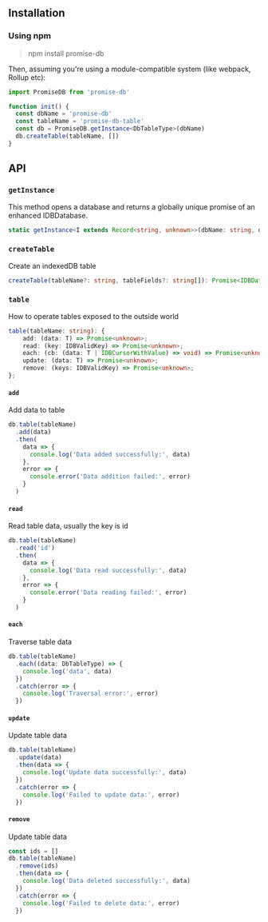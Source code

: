 ## Installation

### Using npm

> npm install promise-db

Then, assuming you're using a module-compatible system (like webpack, Rollup etc):

```typescript
import PromiseDB from 'promise-db'

function init() {
  const dbName = 'promise-db'
  const tableName = 'promise-db-table'
  const db = PromiseDB.getInstance<DbTableType>(dbName)
  db.createTable(tableName, [])
}
```

## API

### `getInstance`

This method opens a database and returns a globally unique promise of an enhanced IDBDatabase.

```typescript
static getInstance<I extends Record<string, unknown>>(dbName: string, dbVersion?: number): PromiseDB<I>;
```

### `createTable`

Create an indexedDB table

```typescript
createTable(tableName?: string, tableFields?: string[]): Promise<IDBDatabase>;
```

### `table`

How to operate tables exposed to the outside world

```typescript
table(tableName: string): {
	add: (data: T) => Promise<unknown>;
	read: (key: IDBValidKey) => Promise<unknown>;
	each: (cb: (data: T | IDBCursorWithValue) => void) => Promise<unknown>;
	update: (data: T) => Promise<unknown>;
	remove: (keys: IDBValidKey) => Promise<unknown>;
};
```

#### `add`

Add data to table

```typescript
db.table(tableName)
  .add(data)
  .then(
    data => {
      console.log('Data added successfully:', data)
    },
    error => {
      console.error('Data addition failed:', error)
    }
  )
```

#### `read`

Read table data, usually the key is id

```typescript
db.table(tableName)
  .read('id')
  .then(
    data => {
      console.log('Data read successfully:', data)
    },
    error => {
      console.error('Data reading failed:', error)
    }
  )
```

#### `each`

Traverse table data

```typescript
db.table(tableName)
  .each((data: DbTableType) => {
    console.log('data', data)
  })
  .catch(error => {
    console.log('Traversal error:', error)
  })
```

#### `update`

Update table data

```typescript
db.table(tableName)
  .update(data)
  .then(data => {
    console.log('Update data successfully:', data)
  })
  .catch(error => {
    console.log('Failed to update data:', error)
  })
```

#### `remove`

Update table data

```typescript
const ids = []
db.table(tableName)
  .remove(ids)
  .then(data => {
    console.log('Data deleted successfully:', data)
  })
  .catch(error => {
    console.log('Failed to delete data:', error)
  })
```

